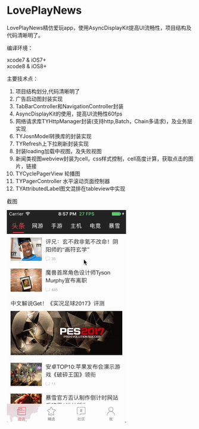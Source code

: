 # LovePlayNews
LovePlayNews精仿爱玩app，使用AsyncDisplayKit提高UI流畅性，项目结构及代码清晰明了。

编译环境：

xcode7 & iOS7+
<br>xcode8 & iOS8+

主要技术点：

1. 项目结构划分,代码清晰明了
2. 广告启动图封装实现
3. TabBarController和NavigationController封装
4. AsyncDisplayKit的使用，提高UI流畅性60fps
5. 网络请求库TYHttpManager封装(支持http,Batch，Chain多请求)，及业务层实现
6. TYJosnModel转换库的封装实现
7. TYRefresh上下拉刷新封装实现
8. 封装loading加载中视图，及失败视图
9. 新闻类视图webview封装为cell，css样式控制，cell高度计算，获取点击的图片，链接
10. TYCyclePagerView 轮播图
11. TYPagerController 水平滚动页面控制器
12. TYAttributedLabel图文混排在tableview中实现


截图

![image](https://github.com/12207480/LovePlayNews/blob/master/ScreenShot/LovePlayNews.gif)
